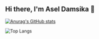 ## Hi there, I'm Asel Damsika 👋

[![Anurag's GitHub stats](https://github-readme-stats.vercel.app/api?username=aseldamsika&show=reviews,prs_merged_percentage&show_icons=true&theme=radical)](https://github.com/aseldamsika/github-readme-stats)

![Top Langs](https://github-readme-stats.vercel.app/api/top-langs/?username=aseldamsika&layout=compact&theme=radical)
